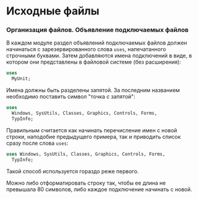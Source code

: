 # Исходные файлы

### Организация файлов. Объявление подключаемых файлов

В каждом модуле раздел объявлений подключаемых файлов должен начинаться с зарезервированного слова `uses`, напечатанного строчными буквами. Затем добавляются имена подключений в виде, в котором они представлены в файловой системе \(без расширения\):

```Pascal
uses
  MyUnit;
```

Имена должны быть разделены запятой. За последним названием необходимо поставить символ "точка с запятой":

```Pascal
uses 
  Windows, SysUtils, Classes, Graphics, Controls, Forms, 
  TypInfo;
```

Правильным считается как начинать перечисление имен с новой строки, наподобие предыдущего примера, так и приводить список сразу после слова `uses`:

```Pascal
uses Windows, SysUtils, Classes, Graphics, Controls, Forms, 
  TypInfo;
```

Такой способ используется гораздо реже первого.

Можно либо отформатировать строку так, чтобы ее длина не превышала 80 символов, либо каждое подключение начинать с новой.

